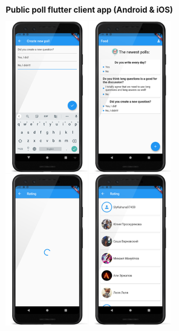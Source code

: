 Public poll flutter client app (Android & iOS)
--------------------------------------------------------------------------------------------
<img src="misc/images/image_0.png" height="400"> <img src="misc/images/image_1.png" height="400"> <img src="misc/images/image_2.png" height="400"> <img src="misc/images/image_3.png" height="400">